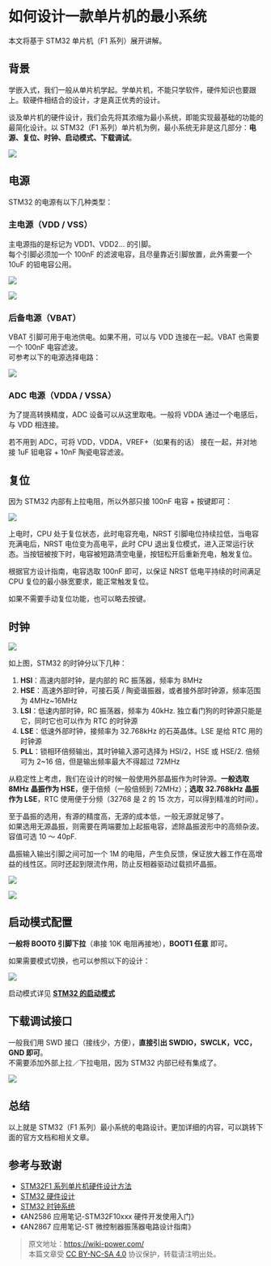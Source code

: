 # 如何设计一款单片机的最小系统

本文将基于 STM32 单片机（F1 系列）展开讲解。

## 背景

学嵌入式，我们一般从单片机学起。学单片机，不能只学软件，硬件知识也要跟上。软硬件相结合的设计，才是真正优秀的设计。

谈及单片机的硬件设计，我们会先将其浓缩为最小系统，即能实现最基础的功能的最简化设计。以 STM32（F1 系列）单片机为例，最小系统无非是这几部分：**电源、复位、时钟、启动模式、下载调试**。

![](https://media.wiki-power.com/img/20200605234144.jpg)

## 电源

STM32 的电源有以下几种类型：

### 主电源（VDD / VSS）

主电源指的是标记为 VDD1、VDD2... 的引脚。  
每个引脚必须加一个 100nF 的滤波电容，且尽量靠近引脚放置，此外需要一个 10uF 的钽电容公用。

![](https://media.wiki-power.com/img/20200605163136.png)

![](https://media.wiki-power.com/img/20200605163204.png)

### 后备电源（VBAT）

VBAT 引脚可用于电池供电。如果不用，可以与 VDD 连接在一起。VBAT 也需要一个 100nF 电容滤波。  
可参考以下的电源选择电路：

![](https://media.wiki-power.com/img/20200605163337.jpg)

### ADC 电源（VDDA / VSSA）

为了提高转换精度，ADC 设备可以从这里取电。一般将 VDDA 通过一个电感后， 与 VDD 相连接。

若不用到 ADC，可将 VDD，VDDA，VREF+（如果有的话） 接在一起，并对地接 1uF 钽电容 + 10nF 陶瓷电容滤波。

## 复位

因为 STM32 内部有上拉电阻，所以外部只接 100nF 电容 + 按键即可：

![](https://media.wiki-power.com/img/20200605163429.png)

上电时，CPU 处于复位状态，此时电容充电，NRST 引脚电位持续拉低，当电容充满电后，NRST 电位变为高电平，此时 CPU 退出复位模式，进入正常运行状态。当按钮被按下时，电容被短路清空电量，按钮松开后重新充电，触发复位。

根据官方设计指南，电容选取 100nF 即可，以保证 NRST 低电平持续的时间满足 CPU 复位的最小脉宽要求，能正常触发复位。

如果不需要手动复位功能，也可以略去按键。

## 时钟

![](https://media.wiki-power.com/img/20200605155729.png)

如上图，STM32 的时钟分以下几种：

1. **HSI**：高速内部时钟，是内部的 RC 振荡器，频率为 8MHz
2. **HSE**：高速外部时钟，可接石英 / 陶瓷谐振器，或者接外部时钟源，频率范围为 4MHz~16MHz
3. **LSI**：低速内部时钟，RC 振荡器，频率为 40kHz. 独立看门狗的时钟源只能是它，同时它也可以作为 RTC 的时钟源
4. **LSE**：低速外部时钟，接频率为 32.768kHz 的石英晶体。LSE 是给 RTC 用的时钟源
5. **PLL**：锁相环倍频输出，其时钟输入源可选择为 HSI/2，HSE 或 HSE/2. 倍频可为 2~16 倍，但是输出频率最大不得超过 72MHz

从稳定性上考虑，我们在设计的时候一般使用外部晶振作为时钟源。**一般选取 8MHz 晶振作为 HSE**，便于倍频（一般倍频到 72MHz）；**选取 32.768kHz 晶振作为 LSE**，RTC 使用便于分频（32768 是 2 的 15 次方，可以得到精准的时间）。

至于晶振的选用，有源的精度高，无源的成本低，一般无源就足够了。  
如果选用无源晶振，则需要在两端要加上起振电容，滤除晶振波形中的高频杂波。容值可选 10 ～ 40pF.

晶振输入输出引脚之间可加一个 1M 的电阻，产生负反馈，保证放大器工作在高增益的线性区。同时还起到限流作用，防止反相器驱动过载损坏晶振。

![](https://media.wiki-power.com/img/20200605171011.png)

![](https://media.wiki-power.com/img/20200612130149.jpg)

## 启动模式配置

**一般将 BOOT0 引脚下拉**（串接 10K 电阻再接地），**BOOT1 任意** 即可。

如果需要模式切换，也可以参照以下的设计：

![](https://media.wiki-power.com/img/20200605163537.png)

启动模式详见 [**STM32 的启动模式**](https://wiki-power.com/STM32的启动模式)

## 下载调试接口

一般我们用 SWD 接口（接线少，方便），**直接引出 SWDIO，SWCLK，VCC，GND 即可**。  
不需要添加外部上拉／下拉电阻，因为 STM32 内部已经有集成了。

![](https://media.wiki-power.com/img/20200605170741.png)

## 总结

以上就是 STM32（F1 系列）最小系统的电路设计。更加详细的内容，可以跳转下面的官方文档和相关文章。

## 参考与致谢

- [STM32F1 系列单片机硬件设计方法](https://blog.csdn.net/Creative_Team/article/details/80006705?utm_medium=distribute.pc_relevant.none-task-blog-BlogCommendFromMachineLearnPai2-7&depth_1-utm_source=distribute.pc_relevant.none-task-blog-BlogCommendFromMachineLearnPai2-7)
- [STM32 硬件设计](https://cedar-renjun.github.io/2015/12/12/STM32-Hardware-Design/)
- [STM32 时钟系统](http://blog.chinaunix.net/uid-24219701-id-4081961.html)
- 《AN2586 应用笔记-STM32F10xxx 硬件开发使用入门》
- 《AN2867 应用笔记-ST 微控制器振荡器电路设计指南》

> 原文地址：<https://wiki-power.com/>  
> 本篇文章受 [CC BY-NC-SA 4.0](https://creativecommons.org/licenses/by/4.0/deed.zh) 协议保护，转载请注明出处。
